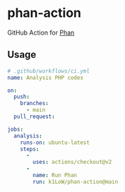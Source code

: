 # phan-action

GitHub Action for [Phan](https://github.com/phan/phan)

## Usage

``` yaml
# .github/workflows/ci.yml
name: Analysis PHP codes

on:
  push:
    branches:
      - main
  pull_request:

jobs:
  analysis:
    runs-on: ubuntu-latest
    steps:
      -
        uses: actions/checkout@v2
      -
        name: Run Phan
        run: k1LoW/phan-action@main
```

